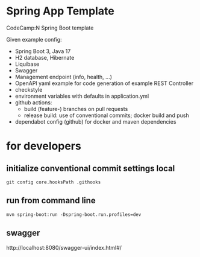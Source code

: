 # Spring App Template
CodeCamp:N Spring Boot template

Given example config:
* Spring Boot 3, Java 17
* H2 database, Hibernate
* Liquibase
* Swagger
* Management endpoint (info, health, ...)
* OpenAPI yaml example for code generation of example REST Controller
* checkstyle
* environment variables with defaults in application.yml
* github actions:
  * build (feature-) branches on pull requests
  * release build: use of conventional commits; docker build and push
* dependabot config (github) for docker and maven dependencies

# for developers
## initialize conventional commit settings local
`git config core.hooksPath .githooks`

## run from command line
`mvn spring-boot:run -Dspring-boot.run.profiles=dev`

## swagger
http://localhost:8080/swagger-ui/index.html#/